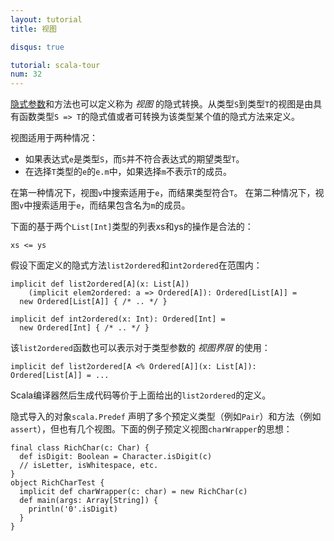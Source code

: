 ```yaml
---
layout: tutorial
title: 视图

disqus: true

tutorial: scala-tour
num: 32
---
```


[隐式参数](implicit-parameters.html)和方法也可以定义称为 _视图_ 的隐式转换。从类型`S`到类型`T`的视图是由具有函数类型`S => T`的隐式值或者可转换为该类型某个值的隐式方法来定义。

视图适用于两种情况：

* 如果表达式`e`是类型`S`，而`S`并不符合表达式的期望类型`T`。
* 在选择`T`类型的`e`的`e.m`中，如果选择`m`不表示`T`的成员。

在第一种情况下，视图`v`中搜索适用于`e`，而结果类型符合`T`。
在第二种情况下，视图`v`中搜索适用于`e`，而结果包含名为`m`的成员。

下面的基于两个`List[Int]`类型的列表xs和ys的操作是合法的：

	xs <= ys

假设下面定义的隐式方法`list2ordered`和`int2ordered`在范围内：

    implicit def list2ordered[A](x: List[A])
        (implicit elem2ordered: a => Ordered[A]): Ordered[List[A]] =
      new Ordered[List[A]] { /* .. */ }
    
    implicit def int2ordered(x: Int): Ordered[Int] = 
      new Ordered[Int] { /* .. */ }

该`list2ordered`函数也可以表示对于类型参数的 _视图界限_ 的使用：

    implicit def list2ordered[A <% Ordered[A]](x: List[A]): Ordered[List[A]] = ...
    
Scala编译器然后生成代码等价于上面给出的`list2ordered`的定义。

隐式导入的对象`scala.Predef` 声明了多个预定义类型（例如`Pair`）和方法（例如`assert`），但也有几个视图。下面的例子预定义视图`charWrapper`的思想：

    final class RichChar(c: Char) {
      def isDigit: Boolean = Character.isDigit(c)
      // isLetter, isWhitespace, etc.
    }
    object RichCharTest {
      implicit def charWrapper(c: char) = new RichChar(c)
      def main(args: Array[String]) {
        println('0'.isDigit)
      }
    }

